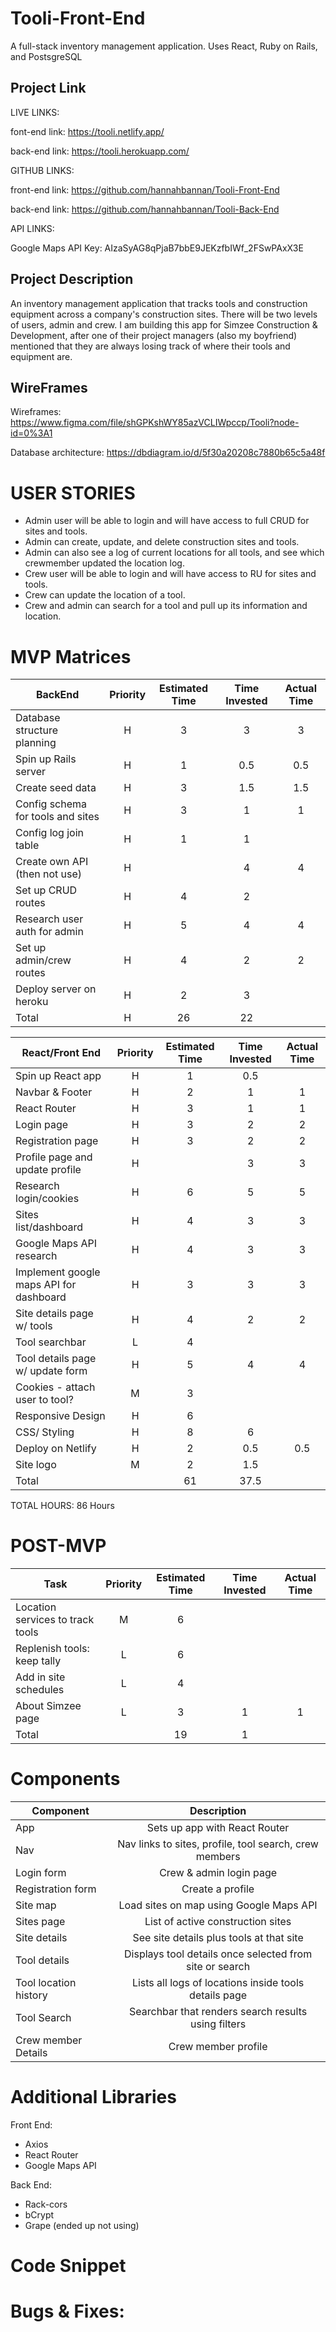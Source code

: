 
# Tooli-Front-End
A full-stack inventory management application. Uses React, Ruby on Rails, and PostsgreSQL

## Project Link

LIVE LINKS:

font-end link: https://tooli.netlify.app/

back-end link: https://tooli.herokuapp.com/

GITHUB LINKS:

front-end link: https://github.com/hannahbannan/Tooli-Front-End

back-end link: https://github.com/hannahbannan/Tooli-Back-End

API LINKS:

Google Maps API Key: AIzaSyAG8qPjaB7bbE9JEKzfbIWf_2FSwPAxX3E

## Project Description

An inventory management application that tracks tools and construction equipment across a company's construction sites. There will be two levels of users, admin and crew. I am building this app for Simzee Construction & Development, after one of their project managers (also my boyfriend) mentioned that they are always losing track of where their tools and equipment are.

## WireFrames

Wireframes: https://www.figma.com/file/shGPKshWY85azVCLIWpccp/Tooli?node-id=0%3A1


Database architecture: https://dbdiagram.io/d/5f30a20208c7880b65c5a48f


# USER STORIES

* Admin user will be able to login and will have access to full CRUD for sites and tools. 
* Admin can create, update, and delete construction sites and tools.
* Admin can also see a log of current locations for all tools, and see which crewmember updated the location log.
* Crew user will be able to login and will have access to RU for sites and tools.
* Crew can update the location of a tool.
* Crew and admin can search for a tool and pull up its information and location.

# MVP Matrices

| BackEnd                            | Priority | Estimated Time | Time Invested | Actual Time |
| ---------------------------------- | :------: | :------------: | :-----------: | :---------: |
|  Database structure planning       |    H     |       3        |       3       |      3      |
|  Spin up Rails server              |    H     |       1        |      0.5      |     0.5     |
|  Create seed data                  |    H     |       3        |      1.5      |     1.5     |
|  Config schema for tools and sites |    H     |       3        |       1       |      1      |
|  Config log join table             |    H     |       1        |       1       |             |
|  Create own API (then not use)     |    H     |                |       4       |      4      |
|  Set up CRUD routes                |    H     |       4        |       2       |             |
|  Research user auth for admin      |    H     |       5        |       4       |      4      |
|  Set up admin/crew routes          |    H     |       4        |       2       |      2      |
|  Deploy server on heroku           |    H     |       2        |       3       |             |
|  Total                             |    H     |      26        |      22       |             |

| React/Front End                               | Priority | Estimated Time | Time Invested | Actual Time |
| --------------------------------------------- | :------: | :------------: | :-----------: | :---------: |
| Spin up React app                             |    H     |       1        |     0.5       |             |
| Navbar & Footer                               |    H     |       2        |      1        |      1      |
| React Router                                  |    H     |       3        |      1        |      1      |
| Login page                                    |    H     |       3        |      2        |      2      |
| Registration page                             |    H     |       3        |      2        |      2      |
| Profile page and update profile               |    H     |                |      3        |      3      |
| Research login/cookies                        |    H     |       6        |      5        |      5      |
| Sites list/dashboard                          |    H     |       4        |      3        |      3      |
| Google Maps API research                      |    H     |       4        |      3        |      3      |
| Implement google maps API for dashboard       |    H     |       3        |      3        |      3      |
| Site details page w/ tools                    |    H     |       4        |      2        |      2      |
| Tool searchbar                                |    L     |       4        |               |             |
| Tool details page w/ update form              |    H     |       5        |      4        |      4      |
| Cookies - attach user to tool?                |    M     |       3        |               |             |
| Responsive Design                             |    H     |       6        |               |             |
| CSS/ Styling                                  |    H     |       8        |      6        |             |
| Deploy on Netlify                             |    H     |       2        |     0.5       |     0.5     |
| Site logo                                     |    M     |       2        |     1.5       |             |
| Total                                         |          |       61       |    37.5       |             |

TOTAL HOURS: 86 Hours

# POST-MVP 

| Task                               | Priority | Estimated Time | Time Invested | Actual Time |
| ---------------------------------- | :------: | :------------: | :-----------: | :---------: |
|  Location services to track tools  |    M     |       6        |               |             |
|  Replenish tools: keep tally       |    L     |       6        |               |             |
|  Add in site schedules             |    L     |       4        |               |             |
|  About Simzee page                 |    L     |       3        |       1       |     1       |
| Total                              |          |       19       |       1       |             |

# Components

| Component              |                               Description                                |
| ---------------------- | :----------------------------------------------------------------------: |
| App                    |                      Sets up app with React Router                       |
| Nav                    |       Nav links to sites, profile, tool search, crew members             |
| Login form             |                      Crew & admin login page                             |
| Registration form      |                          Create a profile                                |
| Site map               |            Load sites on map using Google Maps API                       |
| Sites page             |                    List of active construction sites                     |
| Site details           |                   See site details plus tools at that site               |
| Tool details           |       Displays tool details once selected from site or search            |
| Tool location history  |            Lists all logs of locations inside tools details page         |
| Tool Search            |          Searchbar that renders search results using filters             |
| Crew member Details    |                         Crew member profile                              |
    

# Additional Libraries

Front End:

- Axios
- React Router
- Google Maps API

Back End:

- Rack-cors
- bCrypt
- Grape (ended up not using)

# Code Snippet


# Bugs & Fixes:


